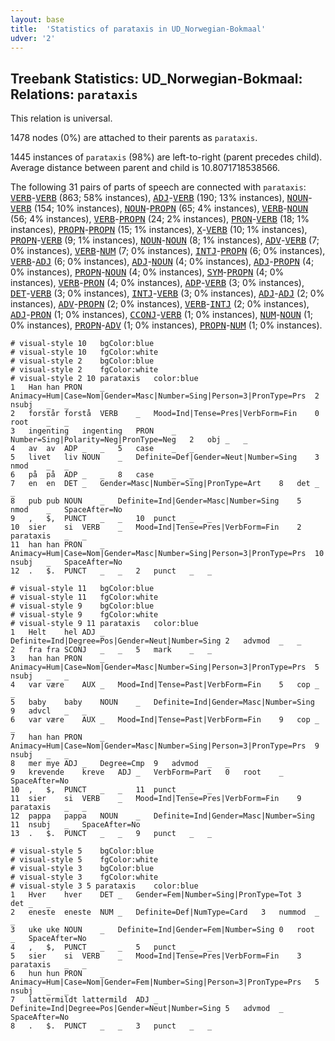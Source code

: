 ```yaml
---
layout: base
title:  'Statistics of parataxis in UD_Norwegian-Bokmaal'
udver: '2'
---
```


## Treebank Statistics: UD_Norwegian-Bokmaal: Relations: `parataxis`

This relation is universal.

1478 nodes (0%) are attached to their parents as `parataxis`.

1445 instances of `parataxis` (98%) are left-to-right (parent precedes child).
Average distance between parent and child is 10.8071718538566.

The following 31 pairs of parts of speech are connected with `parataxis`: <tt><a href="no_bokmaal-pos-VERB.html">VERB</a></tt>-<tt><a href="no_bokmaal-pos-VERB.html">VERB</a></tt> (863; 58% instances), <tt><a href="no_bokmaal-pos-ADJ.html">ADJ</a></tt>-<tt><a href="no_bokmaal-pos-VERB.html">VERB</a></tt> (190; 13% instances), <tt><a href="no_bokmaal-pos-NOUN.html">NOUN</a></tt>-<tt><a href="no_bokmaal-pos-VERB.html">VERB</a></tt> (154; 10% instances), <tt><a href="no_bokmaal-pos-NOUN.html">NOUN</a></tt>-<tt><a href="no_bokmaal-pos-PROPN.html">PROPN</a></tt> (65; 4% instances), <tt><a href="no_bokmaal-pos-VERB.html">VERB</a></tt>-<tt><a href="no_bokmaal-pos-NOUN.html">NOUN</a></tt> (56; 4% instances), <tt><a href="no_bokmaal-pos-VERB.html">VERB</a></tt>-<tt><a href="no_bokmaal-pos-PROPN.html">PROPN</a></tt> (24; 2% instances), <tt><a href="no_bokmaal-pos-PRON.html">PRON</a></tt>-<tt><a href="no_bokmaal-pos-VERB.html">VERB</a></tt> (18; 1% instances), <tt><a href="no_bokmaal-pos-PROPN.html">PROPN</a></tt>-<tt><a href="no_bokmaal-pos-PROPN.html">PROPN</a></tt> (15; 1% instances), <tt><a href="no_bokmaal-pos-X.html">X</a></tt>-<tt><a href="no_bokmaal-pos-VERB.html">VERB</a></tt> (10; 1% instances), <tt><a href="no_bokmaal-pos-PROPN.html">PROPN</a></tt>-<tt><a href="no_bokmaal-pos-VERB.html">VERB</a></tt> (9; 1% instances), <tt><a href="no_bokmaal-pos-NOUN.html">NOUN</a></tt>-<tt><a href="no_bokmaal-pos-NOUN.html">NOUN</a></tt> (8; 1% instances), <tt><a href="no_bokmaal-pos-ADV.html">ADV</a></tt>-<tt><a href="no_bokmaal-pos-VERB.html">VERB</a></tt> (7; 0% instances), <tt><a href="no_bokmaal-pos-VERB.html">VERB</a></tt>-<tt><a href="no_bokmaal-pos-NUM.html">NUM</a></tt> (7; 0% instances), <tt><a href="no_bokmaal-pos-INTJ.html">INTJ</a></tt>-<tt><a href="no_bokmaal-pos-PROPN.html">PROPN</a></tt> (6; 0% instances), <tt><a href="no_bokmaal-pos-VERB.html">VERB</a></tt>-<tt><a href="no_bokmaal-pos-ADJ.html">ADJ</a></tt> (6; 0% instances), <tt><a href="no_bokmaal-pos-ADJ.html">ADJ</a></tt>-<tt><a href="no_bokmaal-pos-NOUN.html">NOUN</a></tt> (4; 0% instances), <tt><a href="no_bokmaal-pos-ADJ.html">ADJ</a></tt>-<tt><a href="no_bokmaal-pos-PROPN.html">PROPN</a></tt> (4; 0% instances), <tt><a href="no_bokmaal-pos-PROPN.html">PROPN</a></tt>-<tt><a href="no_bokmaal-pos-NOUN.html">NOUN</a></tt> (4; 0% instances), <tt><a href="no_bokmaal-pos-SYM.html">SYM</a></tt>-<tt><a href="no_bokmaal-pos-PROPN.html">PROPN</a></tt> (4; 0% instances), <tt><a href="no_bokmaal-pos-VERB.html">VERB</a></tt>-<tt><a href="no_bokmaal-pos-PRON.html">PRON</a></tt> (4; 0% instances), <tt><a href="no_bokmaal-pos-ADP.html">ADP</a></tt>-<tt><a href="no_bokmaal-pos-VERB.html">VERB</a></tt> (3; 0% instances), <tt><a href="no_bokmaal-pos-DET.html">DET</a></tt>-<tt><a href="no_bokmaal-pos-VERB.html">VERB</a></tt> (3; 0% instances), <tt><a href="no_bokmaal-pos-INTJ.html">INTJ</a></tt>-<tt><a href="no_bokmaal-pos-VERB.html">VERB</a></tt> (3; 0% instances), <tt><a href="no_bokmaal-pos-ADJ.html">ADJ</a></tt>-<tt><a href="no_bokmaal-pos-ADJ.html">ADJ</a></tt> (2; 0% instances), <tt><a href="no_bokmaal-pos-ADV.html">ADV</a></tt>-<tt><a href="no_bokmaal-pos-PROPN.html">PROPN</a></tt> (2; 0% instances), <tt><a href="no_bokmaal-pos-VERB.html">VERB</a></tt>-<tt><a href="no_bokmaal-pos-INTJ.html">INTJ</a></tt> (2; 0% instances), <tt><a href="no_bokmaal-pos-ADJ.html">ADJ</a></tt>-<tt><a href="no_bokmaal-pos-PRON.html">PRON</a></tt> (1; 0% instances), <tt><a href="no_bokmaal-pos-CCONJ.html">CCONJ</a></tt>-<tt><a href="no_bokmaal-pos-VERB.html">VERB</a></tt> (1; 0% instances), <tt><a href="no_bokmaal-pos-NUM.html">NUM</a></tt>-<tt><a href="no_bokmaal-pos-NOUN.html">NOUN</a></tt> (1; 0% instances), <tt><a href="no_bokmaal-pos-PROPN.html">PROPN</a></tt>-<tt><a href="no_bokmaal-pos-ADV.html">ADV</a></tt> (1; 0% instances), <tt><a href="no_bokmaal-pos-PROPN.html">PROPN</a></tt>-<tt><a href="no_bokmaal-pos-NUM.html">NUM</a></tt> (1; 0% instances).


~~~ conllu
# visual-style 10	bgColor:blue
# visual-style 10	fgColor:white
# visual-style 2	bgColor:blue
# visual-style 2	fgColor:white
# visual-style 2 10 parataxis	color:blue
1	Han	han	PRON	_	Animacy=Hum|Case=Nom|Gender=Masc|Number=Sing|Person=3|PronType=Prs	2	nsubj	_	_
2	forstår	forstå	VERB	_	Mood=Ind|Tense=Pres|VerbForm=Fin	0	root	_	_
3	ingenting	ingenting	PRON	_	Number=Sing|Polarity=Neg|PronType=Neg	2	obj	_	_
4	av	av	ADP	_	_	5	case	_	_
5	livet	liv	NOUN	_	Definite=Def|Gender=Neut|Number=Sing	3	nmod	_	_
6	på	på	ADP	_	_	8	case	_	_
7	en	en	DET	_	Gender=Masc|Number=Sing|PronType=Art	8	det	_	_
8	pub	pub	NOUN	_	Definite=Ind|Gender=Masc|Number=Sing	5	nmod	_	SpaceAfter=No
9	,	$,	PUNCT	_	_	10	punct	_	_
10	sier	si	VERB	_	Mood=Ind|Tense=Pres|VerbForm=Fin	2	parataxis	_	_
11	han	han	PRON	_	Animacy=Hum|Case=Nom|Gender=Masc|Number=Sing|Person=3|PronType=Prs	10	nsubj	_	SpaceAfter=No
12	.	$.	PUNCT	_	_	2	punct	_	_

~~~


~~~ conllu
# visual-style 11	bgColor:blue
# visual-style 11	fgColor:white
# visual-style 9	bgColor:blue
# visual-style 9	fgColor:white
# visual-style 9 11 parataxis	color:blue
1	Helt	hel	ADJ	_	Definite=Ind|Degree=Pos|Gender=Neut|Number=Sing	2	advmod	_	_
2	fra	fra	SCONJ	_	_	5	mark	_	_
3	han	han	PRON	_	Animacy=Hum|Case=Nom|Gender=Masc|Number=Sing|Person=3|PronType=Prs	5	nsubj	_	_
4	var	være	AUX	_	Mood=Ind|Tense=Past|VerbForm=Fin	5	cop	_	_
5	baby	baby	NOUN	_	Definite=Ind|Gender=Masc|Number=Sing	9	advcl	_	_
6	var	være	AUX	_	Mood=Ind|Tense=Past|VerbForm=Fin	9	cop	_	_
7	han	han	PRON	_	Animacy=Hum|Case=Nom|Gender=Masc|Number=Sing|Person=3|PronType=Prs	9	nsubj	_	_
8	mer	mye	ADJ	_	Degree=Cmp	9	advmod	_	_
9	krevende	kreve	ADJ	_	VerbForm=Part	0	root	_	SpaceAfter=No
10	,	$,	PUNCT	_	_	11	punct	_	_
11	sier	si	VERB	_	Mood=Ind|Tense=Pres|VerbForm=Fin	9	parataxis	_	_
12	pappa	pappa	NOUN	_	Definite=Ind|Gender=Masc|Number=Sing	11	nsubj	_	SpaceAfter=No
13	.	$.	PUNCT	_	_	9	punct	_	_

~~~


~~~ conllu
# visual-style 5	bgColor:blue
# visual-style 5	fgColor:white
# visual-style 3	bgColor:blue
# visual-style 3	fgColor:white
# visual-style 3 5 parataxis	color:blue
1	Hver	hver	DET	_	Gender=Fem|Number=Sing|PronType=Tot	3	det	_	_
2	eneste	eneste	NUM	_	Definite=Def|NumType=Card	3	nummod	_	_
3	uke	uke	NOUN	_	Definite=Ind|Gender=Fem|Number=Sing	0	root	_	SpaceAfter=No
4	,	$,	PUNCT	_	_	5	punct	_	_
5	sier	si	VERB	_	Mood=Ind|Tense=Pres|VerbForm=Fin	3	parataxis	_	_
6	hun	hun	PRON	_	Animacy=Hum|Case=Nom|Gender=Fem|Number=Sing|Person=3|PronType=Prs	5	nsubj	_	_
7	lattermildt	lattermild	ADJ	_	Definite=Ind|Degree=Pos|Gender=Neut|Number=Sing	5	advmod	_	SpaceAfter=No
8	.	$.	PUNCT	_	_	3	punct	_	_

~~~


